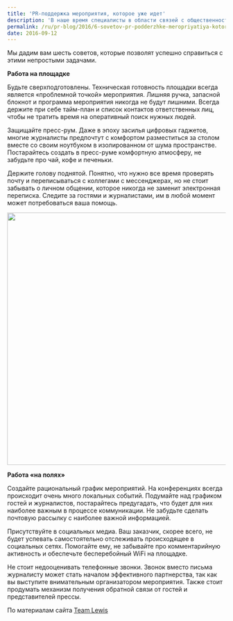 ```yaml
---
title: 'PR-поддержка мероприятия, которое уже идет'
description: 'В наше время специалисты в области связей с общественностью постоянно вынуждены отвечать на новые вызовы профессиональной среды, в которой они существуют. Количество мероприятий и тематик, по которым они проводятся, поражает воображение.'
permalink: /ru/pr-blog/2016/6-sovetov-pr-podderzhke-meropriyatiya-kotoroe-idet
date: 2016-09-12
---
```

Мы дадим вам шесть советов, которые позволят успешно справиться с этими непростыми задачами.</p>
<p><b>Работа на площадке</b></p>
<p>Будьте сверхподготовлены. Техническая готовность площадки всегда является «проблемной точкой» мероприятия. Лишняя ручка, запасной блокнот и программа мероприятия никогда не будут лишними. Всегда держите при себе тайм-план и список контактов ответственных лиц, чтобы не тратить время на оперативный поиск нужных людей.</p>
<p>Защищайте пресс-рум. Даже в эпоху засилья цифровых гаджетов, многие журналисты предпочтут с комфортом разместиться за столом вместе со своим ноутбуком в изолированном от шума пространстве. Постарайтесь создать в пресс-руме комфортную атмосферу, не забудьте про чай, кофе и печеньки.</p>
<p>Держите голову поднятой. Понятно, что нужно все время проверять почту и переписываться с коллегами с мессенджерах, но не стоит забывать о личном общении, которое никогда не заменит электронная переписка. Следите за гостями и журналистами, им в любой момент может потребоваться ваша помощь.</p>
<img src="{{ site.assets }}/upload/conference-podium_23-2147511213.jpg" alt="" class="post__img" width="580" height="580">
<p><b>Работа «на полях»</b></p>
<p>Создайте рациональный график мероприятий. На конференциях всегда происходит очень много локальных событий. Подумайте над графиком гостей и журналистов, постарайтесь предугадать, что будет для них наиболее важным в процессе коммуникации. Не забудьте сделать почтовую рассылку с наиболее важной информацией.</p>
<p>Присутствуйте в социальных медиа. Ваш заказчик, скорее всего, не будет успевать самостоятельно отслеживать происходящее в социальных сетях. Помогайте ему, не забывайте про комментарийную активность и обеспечьте бесперебойный WiFi на площадке.</p>
<p>Не стоит недооценивать телефонные звонки. Звонок вместо письма журналисту может стать началом эффективного партнерства, так как вы выступите внимательным организатором мероприятия. Также стоит продумать механизм получения обратной связи от гостей и представителей прессы.</p>
По материалам сайта <a href="https://www.teamlewis.com/uk" target="_blank" rel="noopener noreferrer">Team Lewis</a>
